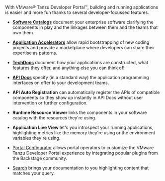 With VMware® Tanzu Developer Portal™, building and running applications is easier and more fun thanks to several developer-focussed features. 

* [**Software Catalogs**](../get-started/#home-discover-your-software-catalog) document your enterprise software clarifying the components in play and the linkages between them and the teams that own them.

* [**Application Accelerators**](../get-started/#create-start-a-new-project) allow rapid bootstrapping of new coding projects and provide a marketplace where developers can share their expertise as patterns. 

* [**TechDocs**](../get-started/#docs-browse-your-technical-documentation) document how your applications are constructed, what features they offer, and anything else you can think of!

* [**API Docs**](../get-started/#apis-locate-your-apis) specify (in a standard way) the application programming interfaces on offer to your development teams. 

* **API Auto Registration** can automatically register the APIs of compatible components so they show up instantly in API Docs without user intervention or further configuration.

* **Runtime Resource Viewer** links the components in your software catalog with the resources they're using.

* **Application Live View** let's you introspect your running applications, highlighting metrics like the memory they're using or the environment variables they're using.

* [Portal Configurator](../why-choose-tdp/#reason-2-bring-your-favorite-backstage-plugins) allows portal operators to customize the VMware Tanzu Developer Portal experience by integrating popular plugins from the Backstage community.

* [Search](../get-started/#search-find-what-you-need) brings your documentation to you highlighting content that matches your query.


